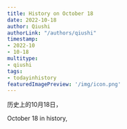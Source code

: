 ```yaml
---
title: History on October 18
date: 2022-10-18
author: Qiushi 
authorLink: "/authors/qiushi"
timestamp: 
- 2022-10
- 10-18
multitype: 
- qiushi
tags: 
- todayinhistory
featuredImagePreview: '/img/icon.png'
---
```









历史上的10月18日，

October 18 in history, 

<!--more-->

